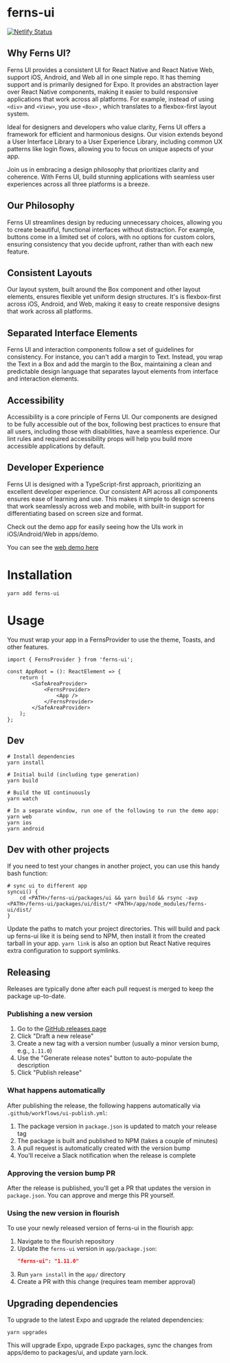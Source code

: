 # ferns-ui

[![Netlify Status](https://api.netlify.com/api/v1/badges/ffd05ee5-fbcf-417e-8455-45ea15447361/deploy-status)](https://app.netlify.com/sites/ferns-ui/deploys)

## Why Ferns UI?
Ferns UI provides a consistent UI for React Native and React Native Web, 
support iOS, Android, and Web all in one simple repo. It has
theming support and is primarily designed for Expo. It provides an abstraction
layer over React Native components, making it easier to build responsive
applications that work across all platforms.
For example, instead of using ```<div>``` and ```<View>```, you use ```<Box>``` , which 
translates to a flexbox-first layout system.

Ideal for designers and developers who value clarity, Ferns UI offers a 
framework for efficient and harmonious designs. Our vision extends beyond a 
User Interface Library to a User Experience Library, including common UX 
patterns like login flows, allowing you to focus on unique aspects of your app.

Join us in embracing a design philosophy that prioritizes clarity and 
coherence. With Ferns UI, build stunning applications with seamless 
user experiences across all three platforms is a breeze.

## Our Philosophy
Ferns UI streamlines design by reducing unnecessary choices, allowing you to 
create beautiful, functional interfaces without distraction. For example, 
buttons come in a limited set of colors, with no options for custom colors,
ensuring consistency that you decide upfront, rather than with each new 
feature.

## Consistent Layouts
Our layout system, built around the Box component and other layout elements, 
ensures flexible yet uniform design structures. It's is flexbox-first across
iOS, Android, and Web, making it easy to create responsive designs that work
across all platforms.

## Separated Interface Elements
Ferns UI and interaction components follow a set of guidelines for consistency. 
For instance, you can't add a margin to Text. Instead, you wrap the Text in a 
Box and add the margin to the Box, maintaining a clean and predictable design
language that separates layout elements from interface and interaction elements.

## Accessibility
Accessibility is a core principle of Ferns UI. Our components are designed to 
be fully accessible out of the box, following best practices to ensure that 
all users, including those with disabilities, have a seamless experience. Our
lint rules and required accessibility props will help you build more accessible
applications by default.

## Developer Experience
Ferns UI is designed with a TypeScript-first approach, prioritizing an 
excellent developer experience. Our consistent API across all components 
ensures ease of learning and use. This makes it simple to design screens 
that work seamlessly across web and mobile, with built-in support for 
differentiating based on screen size and format.

Check out the demo app for easily seeing how the UIs work in iOS/Android/Web 
in apps/demo.

You can see the [web demo here](https://ferns-ui.netlify.app)

# Installation

    yarn add ferns-ui

# Usage

You must wrap your app in a FernsProvider to use the theme, Toasts, and other features.

    import { FernsProvider } from 'ferns-ui';

    const AppRoot = (): ReactElement => {
        return (
            <SafeAreaProvider>
                <FernsProvider>
                    <App />
                </FernsProvider>
            </SafeAreaProvider>
        );
    };


## Dev

    # Install dependencies
    yarn install

    # Initial build (including type generation)
    yarn build

    # Build the UI continuously
    yarn watch

    # In a separate window, run one of the following to run the demo app:
    yarn web
    yarn ios
    yarn android
    

## Dev with other projects

If you need to test your changes in another project, you can use this handy bash function:

    # sync ui to different app
    syncui() {
        cd <PATH>/ferns-ui/packages/ui && yarn build && rsync -avp <PATH>/ferns-ui/packages/ui/dist/* <PATH>/app/node_modules/ferns-ui/dist/
    }

Update the paths to match your project directories. This will build and pack up ferns-ui like it is being
send to NPM, then install it from the created tarball in your app. `yarn link` is also an option but React
Native requires extra configuration to support symlinks.

## Releasing

Releases are typically done after each pull request is merged to keep the package up-to-date.

### Publishing a new version

1. Go to the [GitHub releases page](https://github.com/FlourishHealth/ferns-ui/releases)
2. Click "Draft a new release"
3. Create a new tag with a version number (usually a minor version bump, e.g., `1.11.0`)
4. Use the "Generate release notes" button to auto-populate the description
5. Click "Publish release"

### What happens automatically

After publishing the release, the following happens automatically via `.github/workflows/ui-publish.yml`:

1. The package version in `package.json` is updated to match your release tag
2. The package is built and published to NPM (takes a couple of minutes)
3. A pull request is automatically created with the version bump
4. You'll receive a Slack notification when the release is complete

### Approving the version bump PR

After the release is published, you'll get a PR that updates the version in `package.json`. You can approve and merge this PR yourself.

### Using the new version in flourish

To use your newly released version of ferns-ui in the flourish app:

1. Navigate to the flourish repository
2. Update the `ferns-ui` version in `app/package.json`:
   ```json
   "ferns-ui": "1.11.0"
   ```
3. Run `yarn install` in the `app/` directory
4. Create a PR with this change (requires team member approval)


## Upgrading dependencies

To upgrade to the latest Expo and upgrade the related dependencies:

    yarn upgrades

This will upgrade Expo, upgrade Expo packages, sync the changes from apps/demo to packages/ui,
and update yarn.lock.
